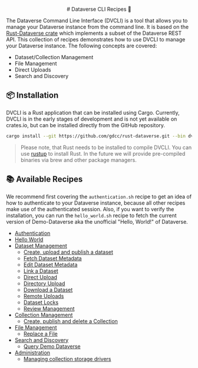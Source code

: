 <p align="center">  
# Dataverse CLI Recipes 🦀
</p>

The Dataverse Command Line Interface (DVCLI) is a tool that allows you to manage your Dataverse instance from the command line. It is based on the [Rust-Dataverse crate](https://github.com/gdcc/rust-dataverse) which implements a subset of the Dataverse REST API. This collection of recipes demonstrates how to use DVCLI to manage your Dataverse instance. The following concepts are covered:

- Dataset/Collection Management
- File Management
- Direct Uploads
- Search and Discovery

## 📦 Installation

DVCLI is a Rust application that can be installed using Cargo. Currently, DVCLI is in the early stages of development and is not yet available on crates.io, but can be installed directly from the GitHub repository.

```bash
cargo install --git https://github.com/gdcc/rust-dataverse.git --bin dvcli
```

> Please note, that Rust needs to be installed to compile DVCLI. You can use [rustup](https://rustup.rs/) to install Rust. In the future we will provide pre-compiled binaries via brew and other package managers.

## 📚 Available Recipes

We recommend first covering the `authentication.sh` recipe to get an idea of how to authenticate to your Dataverse instance, because all other recipes make use of the authenticated session. Also, if you want to verify the installation, you can run the `hello_world.sh` recipe to fetch the current version of Demo-Dataverse aka the unofficial "Hello, World!" of Dataverse.

- [Authentication](./authentication.sh)
- [Hello World](./hello_world.sh)
- [Dataset Management](./datasets)
  - [Create, upload and publish a dataset](./datasets/create_upload_publish_dataset.sh)
  - [Fetch Dataset Metadata](./datasets/dataset_metadata.sh)
  - [Edit Dataset Metadata](./datasets/edit_dataset.sh)
  - [Link a Dataset](./datasets/link.sh)
  - [Direct Upload](./datasets/direct_upload.sh)
  - [Directory Upload](./datasets/directory_upload.sh)
  - [Download a Dataset](./datasets/download.sh)
  - [Remote Uploads](./datasets/remote_upload.sh)
  - [Dataset Locks](./datasets/locks.sh)
  - [Review Management](./datasets/review.sh)
- [Collection Management](./collections)
  - [Create, publish and delete a Collection](./collections/create_publish_delete_collection.sh)
- [File Management](./files)
  - [Replace a File](./files/replace_file.sh)
- [Search and Discovery](./search)
  - [Query Demo Dataverse](./search/search_demo_dv.sh)
- [Administration](./admin)
  - [Managing collection storage drivers](./admin/storage_drivers.sh)
